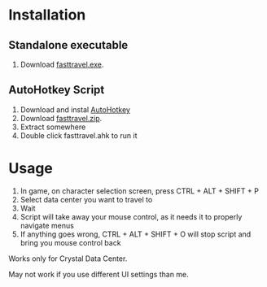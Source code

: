 # Installation

## Standalone executable

1. Download [fasttravel.exe](https://github.com/lukaszrek/FFxivFastTravel/releases/latest/download/fasttravel.exe).

## AutoHotkey Script

1. Download and instal [AutoHotkey](https://www.autohotkey.com)
1. Download [fasttravel.zip](https://github.com/lukaszrek/FFxivFastTravel/releases/latest/download/fasttravel.zip).
1. Extract somewhere
1. Double click fasttravel.ahk to run it

# Usage

1. In game, on character selection screen, press CTRL + ALT + SHIFT + P
1. Select data center you want to travel to 
1. Wait
1. Script will take away your mouse control, as it needs it to properly navigate menus
1. If anything goes wrong, CTRL + ALT + SHIFT + O will stop script and bring you mouse control back

Works only for Crystal Data Center.

May not work if you use different UI settings than me.

